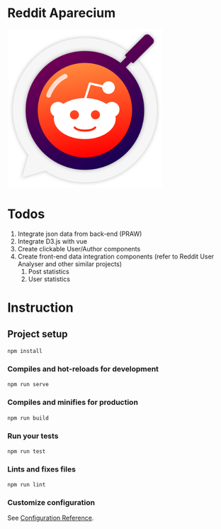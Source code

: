 # Reddit Aparecium
<img src="src/assets/logo.png" width="350"/>


# Todos
1. Integrate json data from back-end (PRAW) 
2. Integrate D3.js with vue
3. Create clickable User/Author components
4. Create front-end data integration components (refer to Reddit User Analyser and other similar projects)
   1. Post statistics
   2. User statistics

# Instruction
## Project setup
```
npm install
```

### Compiles and hot-reloads for development
```
npm run serve
```

### Compiles and minifies for production
```
npm run build
```

### Run your tests
```
npm run test
```

### Lints and fixes files
```
npm run lint
```

### Customize configuration
See [Configuration Reference](https://cli.vuejs.org/config/).
